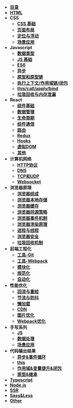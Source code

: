 <!-- 参考https://juejin.cn/post/6996841019094335519 -->
* [**目录**](docs/catalogue)
* [**HTML**](docs/1_HTML)
* **CSS**
  * [**CSS 基础**](docs/2_1_CSS_base)
  * [**页面布局**](docs/2_2_CSS_layout)
  * [**定位与浮动**](docs/2_3_CSS_position)
  * [**场景应用**](docs/2_4_CSS_application)
* **Javascript**
  * [**数据类型**](docs/3_1_JS_dataType)
  * [**JS 基础**](docs/3_1_JS_dataType)
  * [**ES6**](docs/3_1_JS_dataType)
  * [**异步**](docs/3_1_JS_dataType)
  * [**原型和原型链**](docs/3_1_JS_dataType)
  * [**执行上下文/作用域链/闭包**](docs/3_1_JS_dataType)
  * [**this/call/apply/bind**](docs/3_1_JS_dataType)
  * [**垃圾回收与内存泄漏**](docs/3_1_JS_dataType)
* **React**
  * [**组件基础**](docs/4_1_React_componentBase)
  * [**数据管理**](docs/4_1_React_componentBase)
  * [**生命周期**](docs/4_1_React_componentBase)
  * [**组件通信**](docs/4_1_React_componentBase)
  * [**路由**](docs/4_1_React_componentBase)
  * [**Redux**](docs/4_1_React_componentBase)
  * [**Hooks**](docs/4_1_React_componentBase)
  * [**虚拟DOM**](docs/4_1_React_componentBase)
  * [**其他**](docs/4_1_React_componentBase)
* **计算机网络**
  * [**HTTP协议**](docs/5_1_Network_HTTP)
  * [**DNS**](docs/5_1_Network_HTTP)
  * [**TCP和UDP**](docs/5_1_Network_HTTP)
  * [**Websocket**](docs/5_1_Network_HTTP)
* **浏览器原理**
  * [**浏览器组成**](docs/6_1_Broswer_composition)
  * [**浏览器本地存储**](docs/6_1_Broswer_composition)
  * [**浏览器缓存**](docs/6_1_Broswer_composition)
  * [**浏览器同源策略**](docs/6_1_Broswer_composition)
  * [**浏览器事件机制**](docs/6_1_Broswer_composition)
  * [**浏览器渲染原理**](docs/6_1_Broswer_composition)
  * [**进程与线程**](docs/6_1_Broswer_composition)
  * [**浏览器安全**](docs/6_1_Broswer_composition)
  * [**垃圾回收机制**](docs/6_1_Broswer_composition)
* **前端工程化**
  * [**工具-Git**](docs/7_1_Engineering_git)
  * [**工具-Webpack**](docs/7_1_Engineering_git)
  * [**模块化**](docs/7_1_Engineering_git)
  * [**规范化**](docs/7_1_Engineering_git)
  * [**自动化**](docs/7_1_Engineering_git)
* **性能优化**
  * [**回流与重绘**](docs/8_1_Optimization_reflowRedraw)
  * [**节流与防抖**](docs/8_1_Optimization_reflowRedraw)
  * [**懒加载**](docs/8_1_Optimization_reflowRedraw)
  * [**CDN**](docs/8_1_Optimization_reflowRedraw)
  * [**图片优化**](docs/8_1_Optimization_reflowRedraw)
  * [**Webpack优化**](docs/8_1_Optimization_reflowRedraw)
* **手写系列**
  * [**JS**](docs/9_1_Code_JS)
  * [**数据处理**](docs/9_1_Code_JS)
  * [**场景应用**](docs/9_1_Code_JS)
* **代码输出结果**
  * [**异步&事件循环**](docs/10_1_Result_asyn)
  * [**this**](docs/10_1_Result_asyn)
  * [**作用域&变量提升&闭包**](docs/10_1_Result_asyn)
  * [**原型&继承**](docs/10_1_Result_asyn)
* [**Typescript**](docs/Typescript)
* [**Node.js**](docs/Node)
* [**SSR**](docs/SSR)
* [**Sass&Less**](docs/Sass&Less)
* [**Other**](docs/Other)
